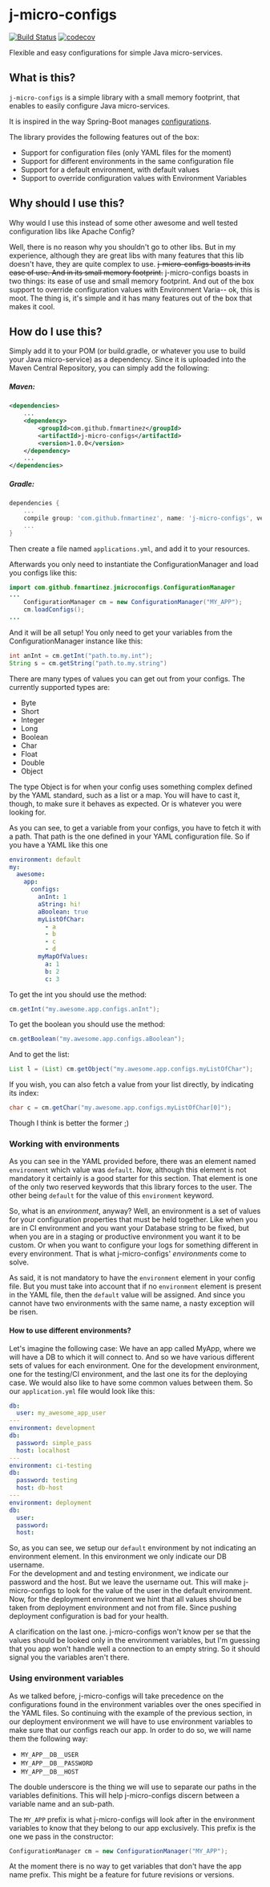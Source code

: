 # j-micro-configs
[![Build Status](https://www.travis-ci.org/fnmartinez/j-micro-configs.svg?branch=master)](https://www.travis-ci.org/fnmartinez/j-micro-configs) [![codecov](https://codecov.io/gh/fnmartinez/j-micro-configs/branch/master/graph/badge.svg)](https://codecov.io/gh/fnmartinez/j-micro-configs)

Flexible and easy configurations for simple Java micro-services.


## What is this?

`j-micro-configs` is a simple library with a small memory footprint, that enables to easily configure Java 
micro-services.  

It is inspired in the way Spring-Boot manages [configurations](https://docs.spring.io/spring-boot/docs/current/reference/html/boot-features-external-config.html).

The library provides the following features out of the box:

  * Support for configuration files (only YAML files for the moment)
  * Support for different environments in the same configuration file
  * Support for a default environment, with default values
  * Support to override configuration values with Environment Variables
  
  
## Why should I use this?

Why would I use this instead of some other awesome and well tested configuration libs like Apache Config?

Well, there is no reason why you shouldn't go to other libs. But in my experience, although they are great libs with 
many features that this lib doesn't have, they are quite complex to use. ~~j-micro-configs boasts in its ease of use. And
in its small memory footprint.~~ j-micro-configs boasts in two things: its ease of use and small memory footprint. 
And out of the box support to override configuration values with Environment Varia-- ok, this is moot. The thing is, 
it's simple and it has many features out of the box that makes it cool.

## How do I use this?

Simply add it to your POM (or build.gradle, or whatever you use to build your Java micro-service) as a dependency. Since 
it is uploaded into the Maven Central Repository, you can simply add the following:

##### Maven:
```xml
<dependencies>
    ...
    <dependency>
        <groupId>com.github.fnmartinez</groupId>
        <artifactId>j-micro-configs</artifactId>
        <version>1.0.0</version>
    </dependency>
    ...
</dependencies>
```
##### Gradle:
```groovy
dependencies {
    ...
    compile group: 'com.github.fnmartinez', name: 'j-micro-configs', version: '1.0.0'
    ...
}
```
Then create a file named `applications.yml`, and add it to your resources.

Afterwards you only need to instantiate the ConfigurationManager and load you configs like this:

```java
import com.github.fnmartinez.jmicroconfigs.ConfigurationManager
...
    ConfigurationManager cm = new ConfigurationManager("MY_APP");
    cm.loadConfigs();
...
```

And it will be all setup! You only need to get your variables from the ConfigurationManager instance like this:

```java
int anInt = cm.getInt("path.to.my.int");
String s = cm.getString("path.to.my.string")
```

There are many types of values you can get out from your configs. The currently supported types are:

  * Byte
  * Short
  * Integer
  * Long
  * Boolean
  * Char
  * Float
  * Double
  * Object
  
The type Object is for when your config uses something complex defined by the YAML standard, such as a list or a map. 
You will have to cast it, though, to make sure it behaves as expected. Or is whatever you were looking for.

As you can see, to get a variable from your configs, you have to fetch it with a path. That path is the one defined in 
your YAML configuration file. So if you have a YAML like this one

```yaml
environment: default
my:
  awesome:
    app:
      configs:
        anInt: 1
        aString: hi!
        aBoolean: true
        myListOfChar:
          - a
          - b
          - c
          - d
        myMapOfValues:
          a: 1
          b: 2
          c: 3
```

To get the int you should use the method:

```java
cm.getInt("my.awesome.app.configs.anInt");
```

To get the boolean you should use the method:

```java
cm.getBoolean("my.awesome.app.configs.aBoolean");
```

And to get the list:

```java
List l = (List) cm.getObject("my.awesome.app.configs.myListOfChar");
```

If you wish, you can also fetch a value from your list directly, by indicating its index:

```java
char c = cm.getChar("my.awesome.app.configs.myListOfChar[0]");
```

Though I think is better the former ;)


### Working with environments

As you can see in the YAML provided before, there was an element named `environment` which value was `default`. Now, 
although this element is not mandatory it certainly is a good starter for this section. That element is one of the only 
two reserved keywords that this library forces to the user. The other being `default` for the value of this `environment`
keyword.

So, what is an *environment*, anyway? Well, an environment is a set of values for your configuration properties that 
must be held together. Like when you are in CI environment and you want your Database string to be fixed, but when you 
are in a staging or productive environment you want it to be custom. Or when you want to configure your logs for something
different in every environment. That is what j-micro-configs' *environments* come to solve.

As said, it is not mandatory to have the `environment` element in your config file. But you must take into account that 
if no `environment` element is present in the YAML file, then the `default` value will be assigned. And since you cannot 
have two environments with the same name, a nasty exception will be risen.

#### How to use different environments?

Let's imagine the following case: We have an app called MyApp, where we will have a DB to which it will connect to. And 
so we have various different sets of values for each environment. One for the development environment, one for the 
testing/CI environment, and the last one its for the deploying case. We would also like to have some common values 
between them. So our `application.yml` file would look like this:

```yaml
db:
  user: my_awesome_app_user
---
environment: development
db:
  password: simple_pass
  host: localhost
---
environment: ci-testing
db:
  password: testing
  host: db-host
---
environment: deployment
db:
  user:
  password:
  host:
```

So, as you can see, we setup our `default` environment by not indicating an environment element. In this environment we 
only indicate our DB username.  
For the development and and testing environment, we indicate our password and the host. But we leave the username out. 
This will make j-micro-configs to look for the value of the user in the default environment.  
Now, for the deployment environment we hint that all values should be taken from deployment environment and not from file.
Since pushing deployment configuration is bad for your health.

A clarification on the last one. j-micro-configs won't know per se that the values should be looked only in the 
environment variables, but I'm guessing that you app won't handle well a connection to an empty string. So it should 
signal you the variables aren't there.


### Using environment variables

As we talked before, j-micro-configs will take precedence on the configurations found in the environment variables over 
the ones specified in the YAML files. So continuing with the example of the previous section, in our deployment environment
we will have to use environment variables to make sure that our configs reach our app. In order to do so, we will name them
the following way:  
  * `MY_APP__DB__USER`
  * `MY_APP__DB__PASSWORD`
  * `MY_APP__DB__HOST`
  
The double underscore is the thing we will use to separate our paths in the variables definitions. This will help j-micro-configs
discern between a variable name and an sub-path. 

The `MY_APP` prefix is what j-micro-configs will look after in the environment variables to know that they belong to our 
app exclusively. This prefix is the one we pass in the constructor:

```java
ConfigurationManager cm = new ConfigurationManager("MY_APP");
```

At the moment there is no way to get variables that don't have the app name prefix. This might be a feature for future 
revisions or versions.
